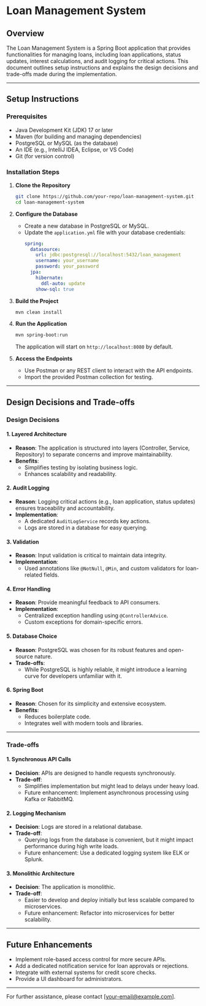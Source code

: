 # Loan Management System

## Overview
The Loan Management System is a Spring Boot application that provides functionalities for managing loans, including loan applications, status updates, interest calculations, and audit logging for critical actions. This document outlines setup instructions and explains the design decisions and trade-offs made during the implementation.

---

## Setup Instructions

### Prerequisites
- Java Development Kit (JDK) 17 or later
- Maven (for building and managing dependencies)
- PostgreSQL or MySQL (as the database)
- An IDE (e.g., IntelliJ IDEA, Eclipse, or VS Code)
- Git (for version control)

### Installation Steps

1. **Clone the Repository**
   ```bash
   git clone https://github.com/your-repo/loan-management-system.git
   cd loan-management-system
   ```

2. **Configure the Database**
   - Create a new database in PostgreSQL or MySQL.
   - Update the `application.yml` file with your database credentials:
     ```yaml
     spring:
       datasource:
         url: jdbc:postgresql://localhost:5432/loan_management
         username: your_username
         password: your_password
       jpa:
         hibernate:
           ddl-auto: update
         show-sql: true
     ```

3. **Build the Project**
   ```bash
   mvn clean install
   ```

4. **Run the Application**
   ```bash
   mvn spring-boot:run
   ```
   The application will start on `http://localhost:8080` by default.

5. **Access the Endpoints**
   - Use Postman or any REST client to interact with the API endpoints.
   - Import the provided Postman collection for testing.

---

## Design Decisions and Trade-offs

### Design Decisions

#### 1. **Layered Architecture**
- **Reason**: The application is structured into layers (Controller, Service, Repository) to separate concerns and improve maintainability.
- **Benefits**:
  - Simplifies testing by isolating business logic.
  - Enhances scalability and readability.

#### 2. **Audit Logging**
- **Reason**: Logging critical actions (e.g., loan application, status updates) ensures traceability and accountability.
- **Implementation**:
  - A dedicated `AuditLogService` records key actions.
  - Logs are stored in a database for easy querying.

#### 3. **Validation**
- **Reason**: Input validation is critical to maintain data integrity.
- **Implementation**:
  - Used annotations like `@NotNull`, `@Min`, and custom validators for loan-related fields.

#### 4. **Error Handling**
- **Reason**: Provide meaningful feedback to API consumers.
- **Implementation**:
  - Centralized exception handling using `@ControllerAdvice`.
  - Custom exceptions for domain-specific errors.

#### 5. **Database Choice**
- **Reason**: PostgreSQL was chosen for its robust features and open-source nature.
- **Trade-offs**:
  - While PostgreSQL is highly reliable, it might introduce a learning curve for developers unfamiliar with it.

#### 6. **Spring Boot**
- **Reason**: Chosen for its simplicity and extensive ecosystem.
- **Benefits**:
  - Reduces boilerplate code.
  - Integrates well with modern tools and libraries.

---

### Trade-offs

#### 1. **Synchronous API Calls**
- **Decision**: APIs are designed to handle requests synchronously.
- **Trade-off**:
  - Simplifies implementation but might lead to delays under heavy load.
  - Future enhancement: Implement asynchronous processing using Kafka or RabbitMQ.

#### 2. **Logging Mechanism**
- **Decision**: Logs are stored in a relational database.
- **Trade-off**:
  - Querying logs from the database is convenient, but it might impact performance during high write loads.
  - Future enhancement: Use a dedicated logging system like ELK or Splunk.

#### 3. **Monolithic Architecture**
- **Decision**: The application is monolithic.
- **Trade-off**:
  - Easier to develop and deploy initially but less scalable compared to microservices.
  - Future enhancement: Refactor into microservices for better scalability.

---

## Future Enhancements
- Implement role-based access control for more secure APIs.
- Add a dedicated notification service for loan approvals or rejections.
- Integrate with external systems for credit score checks.
- Provide a UI dashboard for administrators.

---

For further assistance, please contact [your-email@example.com].

